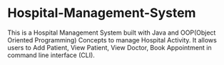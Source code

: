 # Hospital-Management-System

This is a Hospital Management System built with Java and OOP(Object Oriented Programming) 
Concepts to manage Hospital Activity. It allows users to Add Patient, 
View Patient, View Doctor, Book Appointment in command line interface (CLI).
